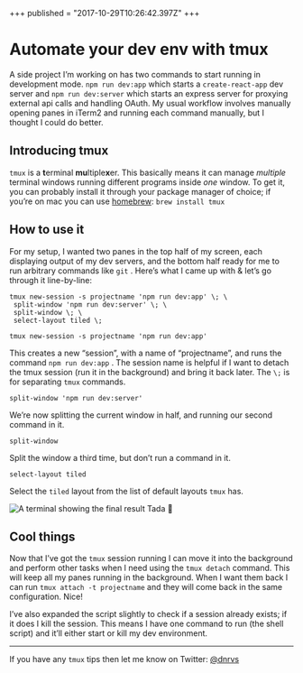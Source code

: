 +++
published = "2017-10-29T10:26:42.397Z"
+++

# Automate your dev env with tmux

A side project I’m working on has two commands to start running in development
mode. `npm run dev:app` which starts a `create-react-app` dev server and `npm
run dev:server` which starts an express server for proxying external api calls
and handling OAuth. My usual workflow involves manually opening panes in iTerm2
and running each command manually, but I thought I could do better.

## Introducing tmux

`tmux` is a **t**erminal **mu**ltiple**x**er. This basically means it can manage
*multiple* terminal windows running different programs inside *one* window. To
get it, you can probably install it through your package manager of choice; if
you’re on mac you can use [homebrew](https://brew.sh/): `brew install tmux`

## How to use it

For my setup, I wanted two panes in the top half of my screen, each displaying
output of my dev servers, and the bottom half ready for me to run arbitrary
commands like `git` . Here’s what I came up with & let’s go through it
line-by-line:

    tmux new-session -s projectname 'npm run dev:app' \; \
     split-window 'npm run dev:server' \; \
     split-window \; \
     select-layout tiled \;

`tmux new-session -s projectname 'npm run dev:app'`

This creates a new “session”, with a name of “projectname”, and runs the command
`npm run dev:app` . The session name is helpful if I want to detach the tmux
session (run it in the background) and bring it back later. The `\;` is for
separating `tmux` commands.

`split-window 'npm run dev:server'`

We’re now splitting the current window in half, and running our second command
in it.

`split-window`

Split the window a third time, but don’t run a command in it.

`select-layout tiled`

Select the `tiled` layout from the list of default layouts `tmux` has.

![A terminal showing the final result](/img/automate-your-dev-env-with-tmux.png)
Tada 🎉

## Cool things

Now that I’ve got the `tmux` session running I can move it into the background
and perform other tasks when I need using the `tmux detach` command. This will
keep all my panes running in the background. When I want them back I can run
`tmux attach -t projectname` and they will come back in the same configuration.
Nice!

I’ve also expanded the script slightly to check if a session already exists; if
it does I kill the session. This means I have one command to run (the shell
script) and it’ll either start or kill my dev environment.

*****

If you have any `tmux` tips then let me know on Twitter:
[@dnrvs](https://twitter.com/dnrvs)
